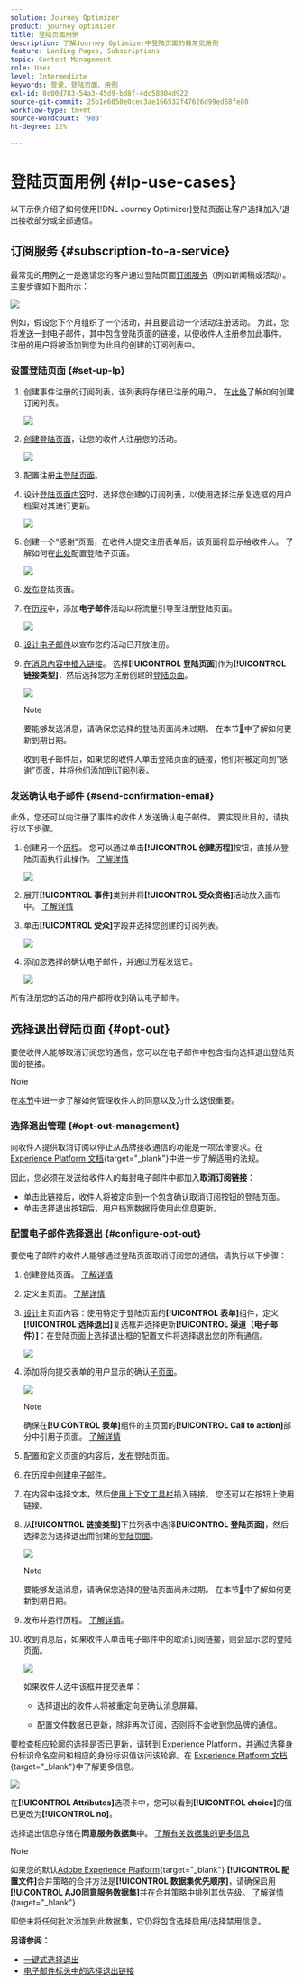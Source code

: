 ```yaml
---
solution: Journey Optimizer
product: journey optimizer
title: 登陆页面用例
description: 了解Journey Optimizer中登陆页面的最常见用例
feature: Landing Pages, Subscriptions
topic: Content Management
role: User
level: Intermediate
keywords: 登录、登陆页面、用例
exl-id: 8c00d783-54a3-45d9-bd8f-4dc58804d922
source-git-commit: 25b1e6050e0cec3ae166532f47626d99ed68fe80
workflow-type: tm+mt
source-wordcount: '980'
ht-degree: 12%

---
```


# 登陆页面用例 {#lp-use-cases}

以下示例介绍了如何使用[!DNL Journey Optimizer]登陆页面让客户选择加入/退出接收部分或全部通信。

## 订阅服务 {#subscription-to-a-service}

最常见的用例之一是邀请您的客户通过登陆页面[订阅服务](subscription-list.md)（例如新闻稿或活动）。 主要步骤如下图所示：

![](assets/lp_subscription-uc.png)

例如，假设您下个月组织了一个活动，并且要启动一个活动注册活动<!--to keep your customers that are interested updated on that event-->。 为此，您将发送一封电子邮件，其中包含登陆页面的链接，以便收件人注册参加此事件。 注册的用户将被添加到您为此目的创建的订阅列表中。

### 设置登陆页面 {#set-up-lp}

1. 创建事件注册的订阅列表，该列表将存储已注册的用户。 在[此处](subscription-list.md#define-subscription-list)了解如何创建订阅列表。

   ![](assets/lp_subscription-uc-list.png)

1. [创建登陆页面](create-lp.md)，让您的收件人注册您的活动。

   ![](assets/lp_create-lp-details.png)

1. 配置注册[主登陆页面](create-lp.md#configure-primary-page)。

1. 设计[登陆页面内容](design-lp.md)时，选择您创建的订阅列表，以使用选择注册复选框的用户档案对其进行更新。

   ![](assets/lp_subscription-uc-lp-list.png)

1. 创建一个“感谢”页面，在收件人提交注册表单后，该页面将显示给收件人。 了解如何在[此处](create-lp.md#configure-subpages)配置登陆子页面。

   ![](assets/lp_subscription-uc-thanks.png)

1. [发布](create-lp.md#publish)登陆页面。

1. 在[历程](../building-journeys/journey.md)中，添加&#x200B;**电子邮件**&#x200B;活动以将流量引导至注册登陆页面。

   ![](assets/lp_subscription-uc-journey.png)

1. [设计电子邮件](../email/get-started-email-design.md)以宣布您的活动已开放注册。

1. [在消息内容中插入链接](../email/message-tracking.md#insert-links)。 选择&#x200B;**[!UICONTROL 登陆页面]**&#x200B;作为&#x200B;**[!UICONTROL 链接类型]**，然后选择您为注册创建的[登陆页面](create-lp.md#configure-primary-page)。

   ![](assets/lp_subscription-uc-link.png)

   >[!NOTE]
   >
   >要能够发送消息，请确保您选择的登陆页面尚未过期。 在本节[&#128279;](create-lp.md#configure-primary-page)中了解如何更新到期日期。

   收到电子邮件后，如果您的收件人单击登陆页面的链接，他们将被定向到“感谢”页面，并将他们添加到订阅列表。

### 发送确认电子邮件 {#send-confirmation-email}

此外，您还可以向注册了事件的收件人发送确认电子邮件。 要实现此目的，请执行以下步骤。

1. 创建另一个[历程](../building-journeys/journey.md)。 您可以通过单击&#x200B;**[!UICONTROL 创建历程]**&#x200B;按钮，直接从登陆页面执行此操作。 [了解详情](create-lp.md#configure-primary-page)

   ![](assets/lp_subscription-uc-create-journey.png)

1. 展开&#x200B;**[!UICONTROL 事件]**&#x200B;类别并将&#x200B;**[!UICONTROL 受众资格]**&#x200B;活动放入画布中。 [了解详情](../building-journeys/audience-qualification-events.md)

1. 单击&#x200B;**[!UICONTROL 受众]**&#x200B;字段并选择您创建的订阅列表。

   ![](assets/lp_subscription-uc-confirm-journey.png)

1. 添加您选择的确认电子邮件，并通过历程发送它。

   ![](assets/lp_subscription-uc-confirm-email.png)

所有注册您的活动的用户都将收到确认电子邮件。

<!--The event registration's subscription list tracks the profiles who registered and you can send them targeted event updates.-->

## 选择退出登陆页面 {#opt-out}

要使收件人能够取消订阅您的通信，您可以在电子邮件中包含指向选择退出登陆页面的链接。

>[!NOTE]
>
>在[本节](../privacy/opt-out.md)中进一步了解如何管理收件人的同意以及为什么这很重要。

### 选择退出管理 {#opt-out-management}

向收件人提供取消订阅以停止从品牌接收通信的功能是一项法律要求。在 [Experience Platform 文档](https://experienceleague.adobe.com/docs/experience-platform/privacy/regulations/overview.html?lang=zh-Hans#regulations){target="_blank"}中进一步了解适用的法规。

因此，您必须在发送给收件人的每封电子邮件中都加入&#x200B;**取消订阅链接**：

* 单击此链接后，收件人将被定向到一个包含确认取消订阅按钮的登陆页面。
* 单击选择退出按钮后，用户档案数据将使用此信息更新。

### 配置电子邮件选择退出 {#configure-opt-out}

要使电子邮件的收件人能够通过登陆页面取消订阅您的通信，请执行以下步骤：

1. 创建登陆页面。 [了解详情](create-lp.md)

1. 定义主页面。 [了解详情](create-lp.md#configure-primary-page)

1. [设计](design-lp.md)主页面内容：使用特定于登陆页面的&#x200B;**[!UICONTROL 表单]**&#x200B;组件，定义&#x200B;**[!UICONTROL 选择退出]**&#x200B;复选框并选择更新&#x200B;**[!UICONTROL 渠道（电子邮件）]**：在登陆页面上选择退出框的配置文件将选择退出您的所有通信。

   ![](assets/lp_opt-out-primary-lp.png)

   <!--You can also build your own landing page and host it on the third-party system of your choice.-->

1. 添加将向提交表单的用户显示的确认[子页面](create-lp.md#configure-subpages)。

   ![](assets/lp_opt-out-subpage.png)

   >[!NOTE]
   >
   >确保在&#x200B;**[!UICONTROL 表单]**&#x200B;组件的主页面的&#x200B;**[!UICONTROL Call to action]**&#x200B;部分中引用子页面。 [了解详情](design-lp.md)

1. 配置和定义页面的内容后，[发布](create-lp.md#publish)登陆页面。

1. [在历程中创建电子邮件](../email/get-started-email-design.md)。

1. 在内容中选择文本，然后[使用上下文工具栏](../email/message-tracking.md#insert-links)插入链接。 您还可以在按钮上使用链接。

1. 从&#x200B;**[!UICONTROL 链接类型]**&#x200B;下拉列表中选择&#x200B;**[!UICONTROL 登陆页面]**，然后选择您为选择退出而创建的[登陆页面](create-lp.md#configure-primary-page)。

   ![](assets/lp_opt-out-landing-page.png)

   >[!NOTE]
   >
   >要能够发送消息，请确保您选择的登陆页面尚未过期。 在本节[&#128279;](create-lp.md#configure-primary-page)中了解如何更新到期日期。

1. 发布并运行历程。 [了解详情](../building-journeys/journey.md)。

1. 收到消息后，如果收件人单击电子邮件中的取消订阅链接，则会显示您的登陆页面。

   ![](assets/lp_opt-out-submit-form.png)

   如果收件人选中该框并提交表单：

   * 选择退出的收件人将被重定向至确认消息屏幕。

   * 配置文件数据已更新，除非再次订阅，否则将不会收到您品牌的通信。

要检查相应轮廓的选择是否已更新，请转到 Experience Platform，并通过选择身份标识命名空间和相应的身份标识值访问该轮廓。在 [Experience Platform 文档](https://experienceleague.adobe.com/docs/experience-platform/profile/ui/user-guide.html?lang=zh-Hans#getting-started){target="_blank"}中了解更多信息。

![](assets/lp_opt-out-profile-choice.png)

在&#x200B;**[!UICONTROL Attributes]**&#x200B;选项卡中，您可以看到&#x200B;**[!UICONTROL choice]**&#x200B;的值已更改为&#x200B;**[!UICONTROL no]**。

选择退出信息存储在&#x200B;**同意服务数据集**&#x200B;中。 [了解有关数据集的更多信息](../data/get-started-datasets.md)

>[!NOTE]
>
>如果您的默认[Adobe Experience Platform](https://experienceleague.adobe.com/docs/experience-platform/profile/home.html?lang=zh-Hans){target="_blank"} **[!UICONTROL 配置文件]**&#x200B;合并策略的合并方法是&#x200B;**[!UICONTROL 数据集优先顺序]**，请确保启用&#x200B;**[!UICONTROL AJO同意服务数据集]**&#x200B;并在合并策略中排列其优先级。 [了解详情](https://experienceleague.adobe.com/docs/experience-platform/profile/merge-policies/ui-guide.html?lang=zh-Hans#dataset-precedence-profile){target="_blank"}
>
>即使未将任何批次添加到此数据集，它仍将包含选择启用/选择禁用信息。



**另请参阅：**

* [一键式选择退出](../email/email-opt-out.md#one-click-opt-out-link)
* [电子邮件标头中的选择退出链接](../email/email-opt-out.md#unsubscribe-header)

<!--

### Other ways to opt out

You can also enable your recipients to unsubscribe whithout using landing pages.

* **One-click opt-out**

    You can add a one-click opt-out link into your email content. This will enable your recipients to quickly unsubscribe from your communications, without being redirected to a landing page where they need to confirm opting out. [Learn more](../privacy/opt-out.md#one-click-opt-out-link)

* **Unsubscribe link in header**

    If the recipients' email client supports displaying an unsubscribe link in the email header, emails sent with [!DNL Journey Optimizer] automatically include this link. [Learn more](../privacy/opt-out.md#unsubscribe-header)

////////


## Leverage landing page submission event {#leverage-lp-event}

You can use information that was submitted on a landing page to send communications to your customers. For example, if a user subscribes to a given subscription list, you can leverage that information to send an email recommending other subscription lists to that user.

To do this, you need to create an event containing the landing page submission information and use it in a journey. Follow the steps below.

1. Go to **[!UICONTROL Administration]** > **[!UICONTROL Configurations]**, and in the **[!UICONTROL Events]** section, select **[!UICONTROL Manage]**.

    ![](assets/lp_subscription-uc-configurations.png)

1. The list of events displays. Select **[!UICONTROL Create Event]**.

    ![](assets/lp_subscription-uc-create-event.png)

1. The event configuration pane opens on the right side of the screen. Configure a rule-based unitary event. [Learn more](../event/about-creating.md)

1. Define the schema: select **[!UICONTROL AJO Email Tracking Experience Event Schema v.1]** (available by default in [!DNL Journey Optimizer]).

    ![](assets/lp_subscription-uc-event-schema.png)

1. In the **[!UICONTROL Fields]** section, select the following elements:

    * **[!UICONTROL _experience]** > **[!UICONTROL customerJourneyManagement]** > **[!UICONTROL messageInteraction]** > **[!UICONTROL Interaction Type]**
    
    * **[!UICONTROL _experience]** > **[!UICONTROL customerJourneyManagement]** > **[!UICONTROL messageInteraction]** > **[!UICONTROL Landing Page Details]** > **[!UICONTROL Landing Page ID]**

    ![](assets/lp_subscription-uc-event-fields.png)

1. Click inside the **[!UICONTROL Event ID condition]** field. Using the simple personalization editor, define the condition for the **[!UICONTROL Interaction Type]** and **[!UICONTROL Landing Page ID]** fields. This will be used by the system to identify the events that will trigger your journey.

    ![](assets/lp_subscription-uc-event-id-condition.png)

    >[!NOTE]
    >
    >To find the landing page ID, you can insert the landing page as a link into an email and select the source code from the contextual toolbar to display the landing page information.
    >
    >![](assets/lp_subscription-uc-lp-id.png)

1. Save your changes.

1. Create a [journey](../building-journeys/journey.md). You can do it directly from the landing page by clicking the **[!UICONTROL Create journey]** button. Learn more [here](create-lp.md#configure-primary-page)

    ![](assets/lp_subscription-uc-event-create-journey.png)

1. In the journey, unfold the **[!UICONTROL Events]** category and drop the event that you created into the canvas. Learn more [here](../building-journeys/audience-qualification-events.md)

    ![](assets/lp_subscription-uc-journey-event.png)

1. Unfold the **[!UICONTROL Actions]** category and drop an email action into the canvas.

    ![](assets/lp_subscription-uc-journey-email.png)

///How do you use the information from the event to send an email to the users? -->
